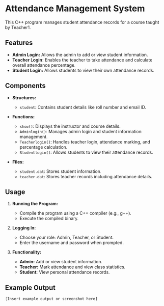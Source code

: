 # Attendance Management System

This C++ program manages student attendance records for a course taught by Teacher1.

## Features
- **Admin Login:** Allows the admin to add or view student information.
- **Teacher Login:** Enables the teacher to take attendance and calculate overall attendance percentage.
- **Student Login:** Allows students to view their own attendance records.

## Components
- **Structures:**
  - `student`: Contains student details like roll number and email ID.

- **Functions:**
  - `show()`: Displays the instructor and course details.
  - `Adminlogin()`: Manages admin login and student information management.
  - `Teacherlogin()`: Handles teacher login, attendance marking, and percentage calculation.
  - `Studentlogin()`: Allows students to view their attendance records.

- **Files:**
  - `student.dat`: Stores student information.
  - `teacher.dat`: Stores teacher records including attendance details.

## Usage
1. **Running the Program:**
   - Compile the program using a C++ compiler (e.g., g++).
   - Execute the compiled binary.

2. **Logging In:**
   - Choose your role: Admin, Teacher, or Student.
   - Enter the username and password when prompted.

3. **Functionality:**
   - **Admin:** Add or view student information.
   - **Teacher:** Mark attendance and view class statistics.
   - **Student:** View personal attendance records.

## Example Output
```plaintext
[Insert example output or screenshot here]
